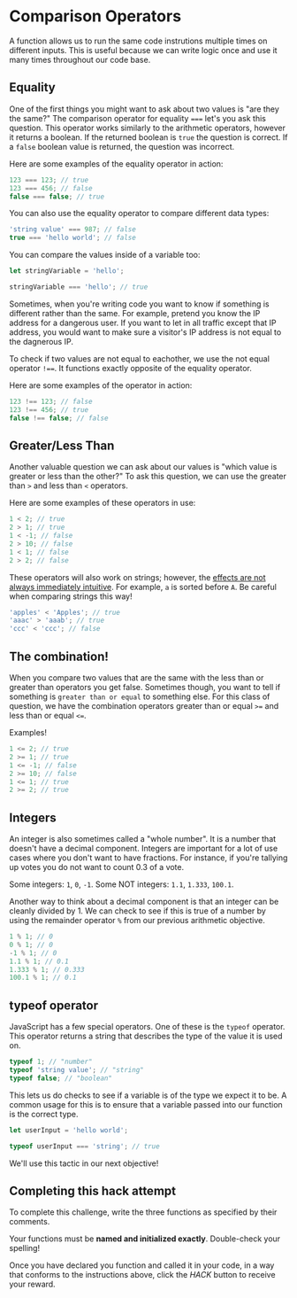 # Comparison Operators

A function allows us to run the same code instrutions multiple times on different inputs. This is useful because we can write logic once and use it many times throughout our code base.

## Equality

One of the first things you might want to ask about two values is "are they the same?" The comparison operator for equality `===` let's you ask this question. This operator works similarly to the arithmetic operators, however it returns a boolean. If the returned boolean is `true` the question is correct. If a `false` boolean value is returned, the question was incorrect.

Here are some examples of the equality operator in action:

```js
123 === 123; // true
123 === 456; // false
false === false; // true
```

You can also use the equality operator to compare different data types:

```js
'string value' === 987; // false
true === 'hello world'; // false
```

You can compare the values inside of a variable too:

```js
let stringVariable = 'hello';

stringVariable === 'hello'; // true
```

Sometimes, when you're writing code you want to know if something is different rather than the same. For example, pretend you know the IP address for a dangerous user. If you want to let in all traffic except that IP address, you would want to make sure a visitor's IP address is not equal to the dagnerous IP.

To check if two values are not equal to eachother, we use the not equal operator `!==`. It functions exactly opposite of the equality operator.

Here are some examples of the operator in action:

```js
123 !== 123; // false
123 !== 456; // true
false !== false; // false
```

## Greater/Less Than

Another valuable question we can ask about our values is "which value is greater or less than the other?" To ask this question, we can use the greater than `>` and less than `<` operators.

Here are some examples of these operators in use:

```js
1 < 2; // true
2 > 1; // true
1 < -1; // false
2 > 10; // false
1 < 1; // false
2 > 2; // false
```

These operators will also work on strings; however, the [effects are not always immediately intuitive](https://javascript.info/comparison#string-comparison). For example, `a` is sorted before `A`. Be careful when comparing strings this way!

```js
'apples' < 'Apples'; // true
'aaac' > 'aaab'; // true
'ccc' < 'ccc'; // false
```

## The combination!

When you compare two values that are the same with the less than or greater than operators you get false. Sometimes though, you want to tell if something is `greater than or equal` to something else. For this class of question, we have the combination operators greater than or equal `>=` and less than or equal `<=`.

Examples!

```js
1 <= 2; // true
2 >= 1; // true
1 <= -1; // false
2 >= 10; // false
1 <= 1; // true
2 >= 2; // true
```

## Integers

An integer is also sometimes called a "whole number". It is a number that doesn't have a decimal component. Integers are important for a lot of use cases where you don't want to have fractions. For instance, if you're tallying up votes you do not want to count 0.3 of a vote.

Some integers: `1`, `0`, `-1`.
Some NOT integers: `1.1`, `1.333`, `100.1`.

Another way to think about a decimal component is that an integer can be cleanly divided by 1. We can check to see if this is true of a number by using the remainder operator `%` from our previous arithmetic objective.

```js
1 % 1; // 0
0 % 1; // 0
-1 % 1; // 0
1.1 % 1; // 0.1
1.333 % 1; // 0.333
100.1 % 1; // 0.1
```

## typeof operator

JavaScript has a few special operators. One of these is the `typeof` operator. This operator returns a string that describes the type of the value it is used on.

```js
typeof 1; // "number"
typeof 'string value'; // "string"
typeof false; // "boolean"
```

This lets us do checks to see if a variable is of the type we expect it to be. A common usage for this is to ensure that a variable passed into our function is the correct type.

```js
let userInput = 'hello world';

typeof userInput === 'string'; // true
```

We'll use this tactic in our next objective!

## Completing this hack attempt

To complete this challenge, write the three functions as specified by their comments.

Your functions must be **named and initialized exactly**. Double-check your spelling!

Once you have declared you function and called it in your code, in a way that conforms to the instructions above, click the _HACK_ button to receive your reward.
